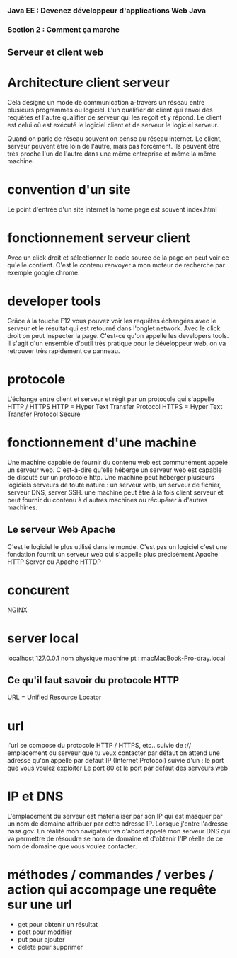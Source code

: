 ### Java EE : Devenez développeur d'applications Web Java

### Section 2 : Comment ça marche

## Serveur et client web
# Architecture client serveur
Cela désigne un mode de communication à-travers un réseau entre plusieurs programmes ou logiciel. L'un qualifier de client qui envoi des requêtes et l'autre qualifier de serveur qui les reçoit et y répond. Le client est celui où est exécuté le logiciel client et de serveur le logiciel serveur.

Quand on parle de réseau souvent on pense au réseau internet. Le client, serveur peuvent être loin de l'autre, mais pas forcément. Ils peuvent être très proche l'un de l'autre dans une même entreprise et même la même machine.

# convention d'un site
Le point d'entrée d'un site internet la home page est souvent index.html

# fonctionnement serveur client
Avec un click droit et sélectionner le code source de la page on peut voir ce qu'elle contient. C'est le contenu renvoyer a mon moteur de recherche par exemple google chrome.

# developer tools
Grâce à la touche F12 vous pouvez voir les requêtes échangées avec le serveur et le résultat qui est retourné dans l'onglet network.
Avec le click droit on peut inspecter la page. C'est-ce qu'on appelle les developers tools. Il s'agit d'un ensemble d'outil très pratique pour le développeur web, on va retrouver très rapidement ce panneau.

# protocole
L'échange entre client et serveur et régit par un protocole qui s'appelle HTTP / HTTPS
HTTP = Hyper Text Transfer Protocol
HTTPS = Hyper Text Transfer Protocol Secure

# fonctionnement d'une machine 
Une machine capable de fournir du contenu web est communément appelé un serveur web. C'est-à-dire qu'elle héberge un serveur web est capable de discuté sur un protocole http.
Une machine peut héberger plusieurs logiciels serveurs de toute nature : un serveur web, un serveur de fichier, serveur DNS, server SSH. une machine peut être à la fois client serveur et peut fournir du contenu à d'autres machines ou récupérer à d'autres machines.

## Le serveur Web Apache
C'est le logiciel le plus utilisé dans le monde. C'est pzs un logiciel c'est une fondation fournit un serveur web qui s'appelle plus précisément Apache HTTP Server ou Apache HTTDP

# concurent
NGINX

# server local
localhost
127.0.0.1
nom physique machine pt : macMacBook-Pro-dray.local

## Ce qu'il faut savoir du protocole HTTP
URL = Unified Resource Locator

# url
l'url se compose du protocole HTTP / HTTPS, etc..
suivie de :// emplacement du serveur que tu veux contacter par défaut on attend une adresse qu'on appelle par défaut IP (Internet Protocol)
suivie d'un : le port que vous voulez exploiter
Le port 80 et le port par défaut des serveurs web

# IP et DNS
L'emplacement du serveur est matérialiser par son IP qui est masquer par un nom de domaine attribuer par cette adresse IP. Lorsque j'entre l'adresse nasa.gov. En réalité mon navigateur va d'abord appelé mon serveur DNS qui va permettre de résoudre se nom de domaine et d'obtenir l'IP réelle de ce nom de domaine que vous voulez contacter.

# méthodes / commandes / verbes / action qui accompage une requête sur une url
- get pour obtenir un résultat
- post pour modifier
- put pour ajouter
- delete pour supprimer
